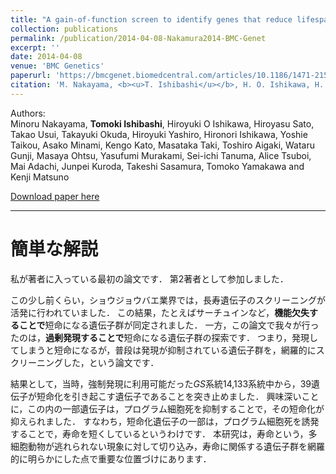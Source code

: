 ```yaml
---
title: "A gain-of-function screen to identify genes that reduce lifespan in the adult of *Drosophila melanogaster*"
collection: publications
permalink: /publication/2014-04-08-Nakamura2014-BMC-Genet
excerpt: ''
date: 2014-04-08
venue: 'BMC Genetics'
paperurl: 'https://bmcgenet.biomedcentral.com/articles/10.1186/1471-2156-15-46'
citation: 'M. Nakayama, <b><u>T. Ishibashi</u></b>, H. O. Ishikawa, H. Sato, T. Usui, T. Okuda, H. Yashiro, H. Ishikawa, Y. Taikou, A. Minami, K. Kato, M. Taki, T. Aigaki, W. Gunji, M. Ohtsu, Y. Murakami, S. Tanuma, A. Tsuboi, M. Adachi, J. Kuroda, T. Sasamura, T. Yamakawa and K. Matsuno. &quot;A gain-of-function screen to identify genes that reduce lifespan in the adult of <i>Drosophila melanogaster</i>.&quot; <i>BMC Genetics</i> 2014 <b>15</b>:46.'
---
```


Authors:  
Minoru Nakayama, **Tomoki Ishibashi**, Hiroyuki O Ishikawa, Hiroyasu Sato, Takao Usui, Takayuki Okuda, Hiroyuki Yashiro, Hironori Ishikawa, Yoshie Taikou, Asako Minami, Kengo Kato, Masataka Taki, Toshiro Aigaki, Wataru Gunji, Masaya Ohtsu, Yasufumi Murakami, Sei-ichi Tanuma, Alice Tsuboi, Mai Adachi, Junpei Kuroda, Takeshi Sasamura, Tomoko Yamakawa and Kenji Matsuno

[Download paper here](https://bmcgenet.biomedcentral.com/track/pdf/10.1186/1471-2156-15-46)

---

# 簡単な解説

私が著者に入っている最初の論文です．
第2著者として参加しました．

この少し前くらい，ショウジョウバエ業界では，長寿遺伝子のスクリーニングが活発に行われていました．
この結果，たとえばサーチュインなど，**機能欠失することで**短命になる遺伝子群が同定されました．
一方，この論文で我々が行ったのは，**過剰発現することで**短命になる遺伝子群の探索です．
つまり，発現してしまうと短命になるが，普段は発現が抑制されている遺伝子群を，網羅的にスクリーニングした，という論文です．

結果として，当時，強制発現に利用可能だった*GS*系統14,133系統中から，39遺伝子が短命化を引き起こす遺伝子であることを突き止めました．
興味深いことに，この内の一部遺伝子は，プログラム細胞死を抑制することで，その短命化が抑えられました．
すなわち，短命化遺伝子の一部は，プログラム細胞死を誘発することで，寿命を短くしているというわけです．
本研究は，寿命という，多細胞動物が逃れられない現象に対して切り込み，寿命に関係する遺伝子群を網羅的に明らかにした点で重要な位置づけにあります．
